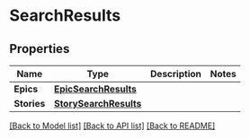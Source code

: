 # SearchResults

## Properties

Name | Type | Description | Notes
------------ | ------------- | ------------- | -------------
**Epics** | [**EpicSearchResults**](EpicSearchResults.md) |  | 
**Stories** | [**StorySearchResults**](StorySearchResults.md) |  | 

[[Back to Model list]](../README.md#documentation-for-models) [[Back to API list]](../README.md#documentation-for-api-endpoints) [[Back to README]](../README.md)



